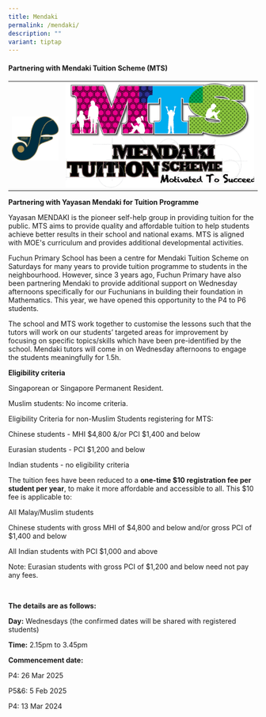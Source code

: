 ```yaml
---
title: Mendaki
permalink: /mendaki/
description: ""
variant: tiptap
---
```

<h4><strong>Partnering with Mendaki Tuition Scheme (MTS)</strong></h4>
<table style="minWidth: 50px">
<colgroup>
<col>
<col>
</colgroup>
<tbody>
<tr>
<td rowspan="1" colspan="1">
<p></p>
<div class="isomer-image-wrapper">
<img style="width: 100%" height="auto" width="100%" alt="" src="/images/logo.png">
</div>
</td>
<td rowspan="1" colspan="1">
<div class="isomer-image-wrapper">
<img style="width: 100%" height="auto" width="100%" src="/images/m2.png">
</div>
</td>
</tr>
</tbody>
</table>
<p><strong>Partnering with Yayasan Mendaki for Tuition Programme</strong>
</p>
<p>Yayasan MENDAKI is the pioneer self-help group in providing tuition for
the public. MTS aims to provide quality and affordable tuition to help
students achieve better results in their school and national exams. MTS
is aligned with MOE's curriculum and provides additional developmental
activities.&nbsp;</p>
<p>Fuchun Primary School has been a centre for Mendaki Tuition Scheme on
Saturdays for many years to provide tuition programme to students in the
neighbourhood. However, since 3 years ago, Fuchun Primary have also been
partnering Mendaki to provide additional support on Wednesday afternoons
specifically for our Fuchunians in building their foundation in Mathematics.
This year, we have opened this opportunity to the P4 to P6 students.&nbsp;</p>
<p>The school and MTS work together to customise the lessons such that the
tutors will work on our students’ targeted areas for improvement by focusing
on specific topics/skills which have been pre-identified by the school.
Mendaki tutors will come in on Wednesday afternoons to engage the students
meaningfully for 1.5h.&nbsp;&nbsp;</p>
<p><strong>Eligibility criteria&nbsp;&nbsp;</strong>
</p>
<p>Singaporean or Singapore Permanent Resident.&nbsp;</p>
<p>Muslim students: No income criteria.&nbsp;</p>
<p>Eligibility Criteria for non-Muslim Students registering for MTS:</p>
<p>Chinese students - MHI $4,800 &amp;/or PCI $1,400 and below</p>
<p>Eurasian students - PCI $1,200 and below</p>
<p>Indian students - no eligibility criteria</p>
<p></p>
<p>The tuition fees have been reduced to a <strong>one-time $10 registration fee per student per year</strong>,
to make it more affordable and accessible to all. This $10 fee is applicable
to:</p>
<p>All Malay/Muslim students</p>
<p>Chinese students with gross MHI of $4,800 and below and/or gross PCI of
$1,400 and below</p>
<p>All Indian students with PCI $1,000 and above</p>
<p>Note: Eurasian students with gross PCI of $1,200 and below need not pay
any fees.</p>
<p>&nbsp;</p>
<p><strong>The details are as follows:</strong>
</p>
<p><strong>Day:</strong> Wednesdays (the confirmed dates will be shared with
registered students)</p>
<p><strong>Time:</strong> 2.15pm to 3.45pm</p>
<p><strong>Commencement date:</strong>
</p>
<p>P4: 26 Mar 2025</p>
<p>P5&amp;6: 5 Feb 2025</p>
<p>P4: 13 Mar 2024</p>